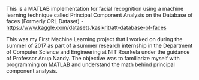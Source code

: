 This is a MATLAB implementation for facial recognition using a machine learning technique called Principal Component Analysis on the Database of faces (Formerly ORL Dataset) - https://www.kaggle.com/datasets/kasikrit/att-database-of-faces

This was my First Machine Learning project that I worked on during the summer of 2017 as part of a summer research internship in the Department of Computer Science and Engineering at NIT Rourkela under the guidance of Professor Anup Nandy. The objective was to familiarize myself with programming on MATLAB and understand the math behind principal component analysis.  
